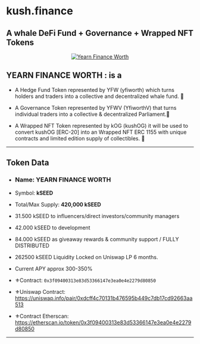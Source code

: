 # kush.finance #
## A whale DeFi Fund + Governance + Wrapped NFT Tokens ##



<p align="center"><a href="https://yfwfinance.org"><img src="https://ibb.co/D9d7jtj" title="YFIWORTH" alt="Yearn Finance Worth"></a>
<!-- [![YFIWORTH](https://ibb.co/D9d7jtj)](https://kush.finance) --></p>


## YEARN FINANCE WORTH : is a


- A Hedge Fund Token represented by YFW (yfiworth) which turns holders and traders into a collective and decentralized whale fund. :whale2:

- A Governance Token represented by YFWV (YfiworthV) that turns individual traders into a collective & decentralized Parliament.:hammer:

- A Wrapped NFT Token represented by kOG (kushOG) it will be used to convert kushOG [ERC-20] into an Wrapped NFT ERC 1155 with unique contracts and limited edition supply of collectibles. :art:



-------------
## Token Data ##

- ### Name: YEARN FINANCE WORTH 
- Symbol: **kSEED**
- Total/Max Supply: **420,000 kSEED**
- 31.500 kSEED to influencers/direct investors/community managers
- 42.000 kSEED to development
- 84.000 kSEED as giveaway rewards & community support / FULLY DISTRIBUTED
- 262500 kSEED Liquidity Locked on Uniswap LP 6 months.
- Current APY approx 300-350%

- ⚜️Contract: `0x3f09400313e83d53366147e3ea0e4e2279d80850`
- ⚜️Uniswap Contract: https://uniswap.info/pair/0xdcff4c70131b476595b449c7db17cd92663aa513
- ⚜️Contract Etherscan:  https://etherscan.io/token/0x3f09400313e83d53366147e3ea0e4e2279d80850
-------------
